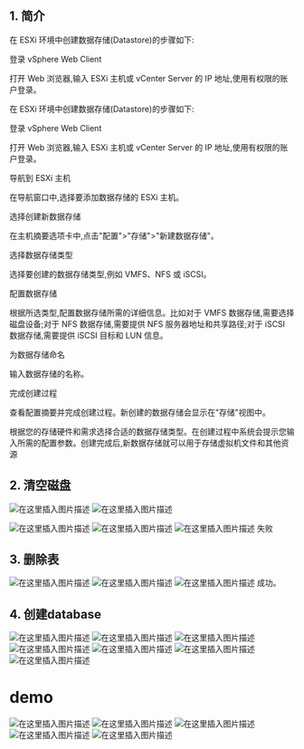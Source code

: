 
## 1. 简介

在 ESXi 环境中创建数据存储(Datastore)的步骤如下:

登录 vSphere Web Client

打开 Web 浏览器,输入 ESXi 主机或 vCenter Server 的 IP 地址,使用有权限的账户登录。

在 ESXi 环境中创建数据存储(Datastore)的步骤如下:

登录 vSphere Web Client

打开 Web 浏览器,输入 ESXi 主机或 vCenter Server 的 IP 地址,使用有权限的账户登录。

导航到 ESXi 主机

在导航窗口中,选择要添加数据存储的 ESXi 主机。

选择创建新数据存储

在主机摘要选项卡中,点击"配置">"存储">"新建数据存储"。

选择数据存储类型

选择要创建的数据存储类型,例如 VMFS、NFS 或 iSCSI。

配置数据存储

根据所选类型,配置数据存储所需的详细信息。比如对于 VMFS 数据存储,需要选择磁盘设备;对于 NFS 数据存储,需要提供 NFS 服务器地址和共享路径;对于 iSCSI 数据存储,需要提供 iSCSI 目标和 LUN 信息。

为数据存储命名

输入数据存储的名称。

完成创建过程

查看配置摘要并完成创建过程。新创建的数据存储会显示在"存储"视图中。


根据您的存储硬件和需求选择合适的数据存储类型。在创建过程中系统会提示您输入所需的配置参数。创建完成后,新数据存储就可以用于存储虚拟机文件和其他资源

## 2. 清空磁盘

![在这里插入图片描述](https://i-blog.csdnimg.cn/blog_migrate/50e88b3cc7000d33ea61a83ffd2bcdda.png)
![在这里插入图片描述](https://i-blog.csdnimg.cn/blog_migrate/81530581fe3ffae1abac66681d2460f2.png)

![在这里插入图片描述](https://i-blog.csdnimg.cn/blog_migrate/772744e0a2a7e545f767ba717bd64006.png)
![在这里插入图片描述](https://i-blog.csdnimg.cn/blog_migrate/46a5bcb11a8c5b47e00c52ad2c29c124.png)
![在这里插入图片描述](https://i-blog.csdnimg.cn/blog_migrate/2efa7c5d403d866f187bbadaf5bc9e82.png)
失败
## 3. 删除表
![在这里插入图片描述](https://i-blog.csdnimg.cn/blog_migrate/41ba816e2a3fa99890b586ec84a94a7b.png)
![在这里插入图片描述](https://i-blog.csdnimg.cn/blog_migrate/1ae7d629f8d1b8240976f7ba351d448d.png)
![在这里插入图片描述](https://i-blog.csdnimg.cn/blog_migrate/950bc49ec3e82b1437e58fe334342632.png)
成功。

## 4. 创建database

![在这里插入图片描述](https://i-blog.csdnimg.cn/blog_migrate/e2224570ce17a6dba16358681871ba1f.png)
![在这里插入图片描述](https://i-blog.csdnimg.cn/blog_migrate/a729ad7ad4f50d934b22e215649c5c29.png)
![在这里插入图片描述](https://i-blog.csdnimg.cn/blog_migrate/fc3007cbaf14509e8ea2fd1ab369bc83.png)
![在这里插入图片描述](https://i-blog.csdnimg.cn/blog_migrate/f63c46af0bd43617fca3a05285d0ebc9.png)
![在这里插入图片描述](https://i-blog.csdnimg.cn/blog_migrate/fecebeb9a4d8ae6232ca6927cb2f13a8.png)
![在这里插入图片描述](https://i-blog.csdnimg.cn/blog_migrate/396ac4b210208f269f02af577306caa3.png)
![在这里插入图片描述](https://i-blog.csdnimg.cn/blog_migrate/8f996971c544a4ed38430273b4ebc301.png)

# demo

![在这里插入图片描述](https://i-blog.csdnimg.cn/blog_migrate/69cc343a5c8222f33f02e9eba2c6fc86.png)
![在这里插入图片描述](https://i-blog.csdnimg.cn/blog_migrate/d9bc1884319e95a5549c7ecb05d07c63.png)
![在这里插入图片描述](https://i-blog.csdnimg.cn/blog_migrate/8e427d9ea8f95d1bf2d07c1e9c06ab43.png)
![在这里插入图片描述](https://i-blog.csdnimg.cn/blog_migrate/27677be9c6eb5688ce4dba744044d6ce.png)
![在这里插入图片描述](https://i-blog.csdnimg.cn/blog_migrate/c5f3552c46993ba918b756f368488242.png)

